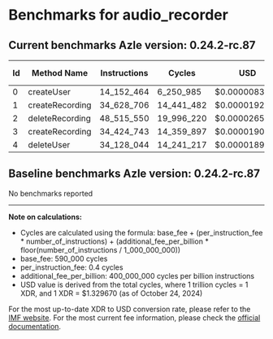 # Benchmarks for audio_recorder

## Current benchmarks Azle version: 0.24.2-rc.87

| Id  | Method Name     | Instructions | Cycles     | USD           | USD/Million Calls |
| --- | --------------- | ------------ | ---------- | ------------- | ----------------- |
| 0   | createUser      | 14_152_464   | 6_250_985  | $0.0000083117 | $8.31             |
| 1   | createRecording | 34_628_706   | 14_441_482 | $0.0000192024 | $19.20            |
| 2   | deleteRecording | 48_515_550   | 19_996_220 | $0.0000265884 | $26.58            |
| 3   | createRecording | 34_424_743   | 14_359_897 | $0.0000190939 | $19.09            |
| 4   | deleteUser      | 34_128_044   | 14_241_217 | $0.0000189361 | $18.93            |

## Baseline benchmarks Azle version: 0.24.2-rc.87

No benchmarks reported

---

**Note on calculations:**

-   Cycles are calculated using the formula: base_fee + (per_instruction_fee \* number_of_instructions) + (additional_fee_per_billion \* floor(number_of_instructions / 1_000_000_000))
-   base_fee: 590_000 cycles
-   per_instruction_fee: 0.4 cycles
-   additional_fee_per_billion: 400_000_000 cycles per billion instructions
-   USD value is derived from the total cycles, where 1 trillion cycles = 1 XDR, and 1 XDR = $1.329670 (as of October 24, 2024)

For the most up-to-date XDR to USD conversion rate, please refer to the [IMF website](https://www.imf.org/external/np/fin/data/rms_sdrv.aspx).
For the most current fee information, please check the [official documentation](https://internetcomputer.org/docs/current/developer-docs/gas-cost#execution).

